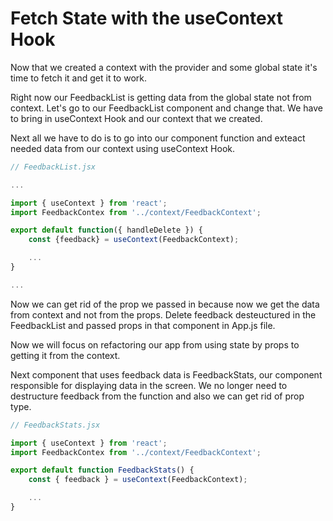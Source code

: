 # **Fetch State with the useContext Hook**

Now that we created a context with the provider and some global state it's time to fetch it and get it to work.

Right now our FeedbackList is getting data from the global state not from context. Let's go to our FeedbackList component and change that.
We have to bring in useContext Hook and our context that we created.

Next all we have to do is to go into our component function and exteact needed data from our context using useContext Hook.

```jsx
// FeedbackList.jsx

...

import { useContext } from 'react';
import FeedbackContex from '../context/FeedbackContext';

export default function({ handleDelete }) {
    const {feedback} = useContext(FeedbackContext);

    ...
}

...
```

Now we can get rid of the prop we passed in because now we get the data from context and not from the props. Delete feedback desteuctured in the FeedbackList and passed props in that component in App.js file.

Now we will focus on refactoring our app from using state by props to getting it from the context.

Next component that uses feedback data is FeedbackStats, our component responsible for displaying data in the screen. We no longer need to destructure feedback from the function and also we can get rid of prop type.

```jsx
// FeedbackStats.jsx

import { useContext } from 'react';
import FeedbackContex from '../context/FeedbackContext';

export default function FeedbackStats() {
	const { feedback } = useContext(FeedbackContext);

    ...
}
```

